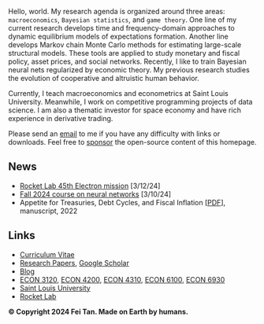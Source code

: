 Hello, world. My research agenda is organized around three areas: `macroeconomics`, `Bayesian statistics`, and `game theory`. One line of my current research develops time and frequency-domain approaches to dynamic equilibrium models of expectations formation. Another line develops Markov chain Monte Carlo methods for estimating large-scale structural models. These tools are applied to study monetary and fiscal policy, asset prices, and social networks. Recently, I like to train Bayesian neural nets regularized by economic theory. My previous research studies the evolution of cooperative and altruistic human behavior.

Currently, I teach macroeconomics and econometrics at Saint Louis University. Meanwhile, I work on competitive programming projects of data science. I am also a thematic investor for space economy and have rich experience in derivative trading.

Please send an [email](mailto:tanf@slu.edu) to me if you have any difficulty with links or downloads. Feel free to [sponsor](/sponsor.jpg) the open-source content of this homepage.

## News

* [Rocket Lab 45th Electron mission](https://www.youtube.com/watch?v=GF9cWWkSlsQ) [3/12/24]
* [Fall 2024 course on neural networks](https://github.com/econdojo/intro-nn) [3/10/24]
* Appetite for Treasuries, Debt Cycles, and Fiscal Inflation [[PDF](https://github.com/econdojo/papers/blob/main/pdf/BinUtil.pdf)], manuscript, 2022

## Links

* [Curriculum Vitae](https://github.com/econdojo/econdojo/blob/main/Vitae.pdf)
* [Research Papers](https://github.com/econdojo/papers), [Google Scholar](https://scholar.google.com/citations?hl=en&user=F49yJ3UAAAAJ)
* [Blog](https://github.com/econdojo/blog)
* [ECON 3120](https://github.com/econdojo/inter-macro), [ECON 4200](https://github.com/econdojo/money-econ), [ECON 4310](https://github.com/econdojo/open-econ), [ECON 6100](https://github.com/econdojo/intro-bayes), [ECON 6930](https://github.com/econdojo/intro-nn)
* [Saint Louis University](https://twitter.com/SLU_Official)
* [Rocket Lab](https://www.rocketlabusa.com)

**&copy; Copyright 2024 Fei Tan. Made on Earth by humans.**
